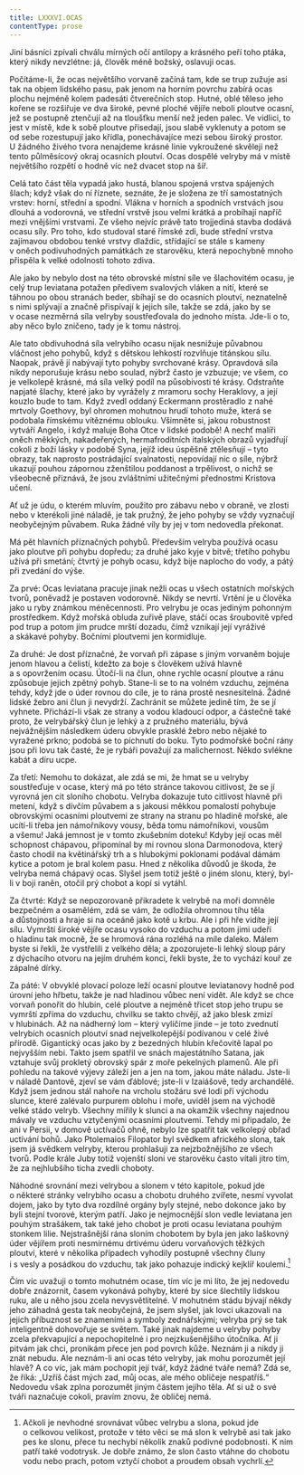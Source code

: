 ```yaml
---
title: LXXXVI.OCAS
contentType: prose
---
```


  

Jiní básníci zpívali chválu mírných očí antilopy a krásného peří toho ptáka, který nikdy nevzlétne: já, člověk méně božský, oslavuji ocas.

Počítáme-li, že ocas největšího vorvaně začíná tam, kde se trup zužuje asi tak na objem lidského pasu, pak jenom na horním povrchu zabírá ocas plochu nejméně kolem padesáti čtverečních stop. Hutné, oblé těleso jeho kořene se rozšiřuje ve dva široké, pevné ploché vějíře neboli ploutve ocasní, jež se postupně ztenčují až na tloušťku menší než jeden palec. Ve vidlici, to jest v místě, kde k sobě ploutve přisedají, jsou slabě vyklenuty a potom se od sebe rozestupují jako křídla, ponechávajíce mezi sebou široký prostor. U žádného živého tvora nenajdeme krásné linie vykroužené skvěleji než tento půlměsícový okraj ocasních ploutví. Ocas dospělé velryby má v místě největšího rozpětí o hodně víc než dvacet stop na šíř.

Celá tato část těla vypadá jako hustá, blanou spojená vrstva spájených šlach; když však do ní říznete, seznáte, že je složena ze tří samostatných vrstev: horní, střední a spodní. Vlákna v horních a spodních vrstvách jsou dlouhá a vodorovná, ve střední vrstvě jsou velmi krátká a probíhají napříč mezi vnějšími vrstvami. Ze všeho nejvíc právě tato trojjediná stavba dodává ocasu síly. Pro toho, kdo studoval staré římské zdi, bude střední vrstva zajímavou obdobou tenké vrstvy dlaždic, střídající se stále s kameny v oněch podivuhodných památkách ze starověku, která nepochybně mnoho přispěla k velké odolnosti tohoto zdiva.

Ale jako by nebylo dost na této obrovské místní síle ve šlachovitém ocasu, je celý trup leviatana potažen předivem svalových vláken a nití, které se táhnou po obou stranách beder, sbíhají se do ocasních ploutví, neznatelně s nimi splývají a značně přispívají k jejich síle, takže se zdá, jako by se v ocase nezměrná síla velryby soustřeďovala do jednoho místa. Jde-li o to, aby něco bylo zničeno, tady je k tomu nástroj.

Ale tato obdivuhodná síla velrybího ocasu nijak nesnižuje půvabnou vláčnost jeho pohybů, když s dětskou lehkostí rozvlňuje titánskou sílu. Naopak, právě jí nabývají tyto pohyby svrchované krásy. Opravdová síla nikdy neporušuje krásu nebo soulad, nýbrž často je vzbuzuje; ve všem, co je velkolepě krásné, má síla velký podíl na působivosti té krásy. Odstraňte napjaté šlachy, které jako by vyrážely z mramoru sochy Heraklovy, a její kouzlo bude to tam. Když zvedl oddaný Eckermann prostěradlo z nahé mrtvoly Goethovy, byl ohromen mohutnou hrudí tohoto muže, která se podobala římskému vítěznému oblouku. Všimněte si, jakou robustnost vytváří Angelo, i když maluje Boha Otce v lidské podobě! A nechť malíři oněch měkkých, nakadeřených, hermafroditních italských obrazů vyjadřují cokoli z boží lásky v podobě Syna, jejíž ideu úspěšně ztělesňují – tyto obrazy, tak naprosto postrádající svalnatosti, nepovídají nic o síle, nýbrž ukazují pouhou zápornou zženštilou poddanost a trpělivost, o nichž se všeobecně přiznává, že jsou zvláštními užitečnými přednostmi Kristova učení.

Ať už je údu, o kterém mluvím, použito pro zábavu nebo v obraně, ve zlosti nebo v kterékoli jiné náladě, je tak pružný, že jeho pohyby se vždy vyznačují neobyčejným půvabem. Ruka žádné víly by jej v tom nedovedla překonat.

Má pět hlavních příznačných pohybů. Především velryba používá ocasu jako ploutve při pohybu dopředu; za druhé jako kyje v bitvě; třetího pohybu užívá při smetání; čtvrtý je pohyb ocasu, když bije naplocho do vody, a pátý při zvedání do výše.

Za prvé: Ocas leviatana pracuje jinak nežli ocas u všech ostatních mořských tvorů, poněvadž je postaven vodorovně. Nikdy se nevrtí. Vrtění je u člověka jako u ryby známkou méněcennosti. Pro velrybu je ocas jediným pohonným prostředkem. Když mořská obluda zuřivě plave, stáčí ocas šroubovitě vpřed pod trup a potom jím prudce mrští dozadu, čímž vznikají její vyráživé a skákavé pohyby. Bočními ploutvemi jen kormidluje.

Za druhé: Je dost příznačné, že vorvaň při zápase s jiným vor­vaněm bojuje jenom hlavou a čelistí, kdežto za boje s člověkem užívá hlavně a s opovržením ocasu. Útočí-li na člun, ohne rychle ocasní ploutve a ránu způsobuje jejich zpětný pohyb. Stane-li se to na volném vzduchu, zejména tehdy, když jde o úder rovnou do cíle, je to rána prostě nesnesitelná. Žádné lidské žebro ani člun ji nevydrží. Zachránit se můžete jedině tím, že se jí vyhnete. Přichází-li však ze strany a vodou kladoucí odpor, a částečně také proto, že velrybářský člun je lehký a z pružného materiálu, bývá nejvážnějším následkem úderu obvykle prasklé žebro nebo nějaké to vyražené prkno; podobá se to píchnutí do boku. Tyto podmořské boční rány jsou při lovu tak časté, že je rybáři považují za malichernost. Někdo svlékne kabát a díru ucpe.

Za třetí: Nemohu to dokázat, ale zdá se mi, že hmat se u velryby soustřeďuje v ocase, který má po této stránce takovou citlivost, že se jí vyrovná jen cit sloního chobotu. Velryba dokazuje tuto citlivost hlavně při metení, když s dívčím půvabem a s jakousi měkkou pomalostí pohybuje obrovskými ocasními ploutvemi ze strany na stranu po hladině mořské, ale ucítí-li třeba jen námořníkovy vousy, běda tomu námořníkovi, vousům a všemu! Jaká jemnost je v tomto zkušebním doteku! Kdyby její ocas měl schopnost chápavou, připomínal by mi rovnou slona Darmonodova, který často chodil na květinářský trh a s hlubokými poklonami podával dámám kytice a potom je bral kolem pasu. Hned z několika důvodů je škoda, že velryba nemá chápavý ocas. Slyšel jsem totiž ještě o jiném slonu, který, byl-li v boji raněn, otočil prý chobot a kopí si vytáhl.

Za čtvrté: Když se nepozorovaně přikradete k velrybě na moři domněle bezpečném a osamělém, zdá se vám, že odložila ohromnou tíhu těla a důstojnosti a hraje si na oceáně jako kotě u krbu. Ale i při hře vidíte její sílu. Vymrští široké vějíře ocasu vysoko do vzduchu a potom jimi udeří o hladinu tak mocně, že se hromová rána rozléhá na míle daleko. Málem byste si řekli, že vystřelili z velkého děla; a zpozorujete-li lehký sloup páry z dýchacího otvoru na jejím druhém konci, řekli byste, že to vychází kouř ze zápalné dírky.

Za páté: V obvyklé plovací poloze leží ocasní ploutve leviatanovy hodně pod úrovní jeho hřbetu, takže je nad hladinou vůbec není vidět. Ale když se chce vorvaň ponořit do hlubin, celé ploutve a nejméně třicet stop jeho trupu se vymrští zpříma do vzduchu, chvilku se takto chvějí, až jako blesk zmizí v hlubinách. Až na nádherný lom – který vylíčíme jinde – je toto zvednutí velrybích ocasních ploutví snad nejvelkolepější podívanou v celé živé přírodě. Gigantický ocas jako by z bezedných hlubin křečovitě lapal po nejvyšším nebi. Takto jsem spatřil ve snách majestátního Satana, jak vztahuje svůj prokletý obrovský spár z moře pekelných plamenů. Ale při pohledu na takové výjevy záleží jen a jen na tom, jakou máte náladu. Jste-li v náladě Dantově, zjeví se vám ďáblové; jste-li v Izaiášově, tedy archandělé. Když jsem jednou stál nahoře na vrcholu stožáru své lodi při východu slunce, které zalévalo purpurem oblohu i moře, uviděl jsem na východě velké stádo velryb. Všechny mířily k slunci a na okamžik všechny najednou mávaly ve vzduchu vztyčenými ocasními ploutvemi. Tehdy mi připadalo, že ani v Persii, v domově uctívačů ohně, nebylo lze spatřit tak velkolepý obřad uctívání bohů. Jako Ptolemaios Filopator byl svědkem afrického slona, tak jsem já svědkem velryby, kterou prohlašuji za nejzbožnějšího ze všech tvorů. Podle krále Juby totiž vojenští sloni ve starověku často vítali jitro tím, že za nejhlubšího ticha zvedli choboty.

Náhodné srovnání mezi velrybou a slonem v této kapitole, pokud jde o některé stránky velrybího ocasu a chobotu druhého zvířete, nesmí vyvolat dojem, jako by tyto dva rozdílné orgány byly stejné, nebo dokonce jako by byli stejní tvorové, kterým patří. Jako je nejmocnější slon vedle leviatana jen pouhým strašákem, tak také jeho chobot je proti ocasu leviatana pouhým stonkem lilie. Nejstrašnější rána sloním chobotem by byla jen jako laškovný úder vějířem proti nesmírnému drtivému úderu vorvaňových těžkých ploutví, které v několika případech vyhodily postupně všechny čluny i s vesly a posádkou do vzduchu, tak jako pohazuje indický kejklíř koulemi.[^18]

Čím víc uvažuji o tomto mohutném ocase, tím víc je mi líto, že jej nedovedu dobře znázornit, časem vykonává pohyby, které by sice šlechtily lidskou ruku, ale u něho jsou zcela nevysvětlitelné. V mohutném stádu bývají někdy jeho záhadná gesta tak neobyčejná, že jsem slyšel, jak lovci ukazovali na jejich příbuznost se znameními a symboly zednářskými; velryba prý se tak inteligentně dohovořuje se světem. Také jinak najdeme u velryby pohyby zcela překvapující a nepochopitelné i pro nejzkušenějšího útočníka. Ať ji pitvám jak chci, pronikám přece jen pod povrch kůže. Neznám ji a nikdy ji znát nebudu. Ale neznám-li ani ocas této velryby, jak mohu porozumět její hlavě? A co víc, jak mám pochopit její tvář, když žádné tváře nemá? Zdá se, že říká: „Uzříš část mých zad, můj ocas, ale mého obličeje nespatříš.“ Nedovedu však zplna porozumět jiným částem jejího těla. Ať si už o své tváři naznačuje cokoli, pravím znovu, že obličej nemá.

[^18]: Ačkoli je nevhodné srovnávat vůbec velrybu a slona, pokud jde o celkovou velikost, protože v této věci se má slon k velrybě asi tak jako pes ke slonu, přece tu nechybí několik znaků podivné podobnosti. K nim patří také vodotrysk. Je dobře známo, že slon často vtáhne do chobotu vodu nebo prach, potom vztyčí chobot a proudem obsah vychrlí.
